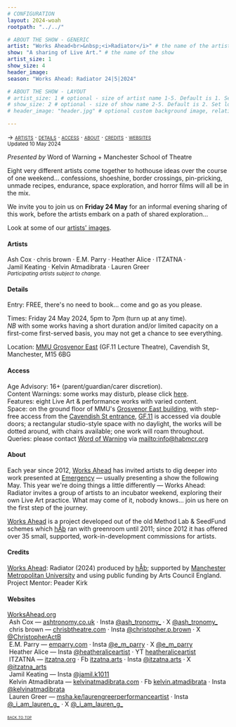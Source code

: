 ```yaml
---
# CONFIGURATION
layout: 2024-woah
rootpath: "../../"

# ABOUT THE SHOW - GENERIC
artist: "Works Ahead<br>&nbsp;<i>Radiator</i>" # the name of the artist or company
show: "A sharing of Live Art." # the name of the show
artist_size: 1
show_size: 4
header_image:    
season: "Works Ahead: Radiator 24|5|2024"

# ABOUT THE SHOW - LAYOUT
# artist_size: 1 # optional - size of artist name 1-5. Default is 1. Set longer names to lower values
# show_size: 2 # optional - size of show name 2-5. Default is 2. Set longer names to lower values
# header_image: "header.jpg" # optional custom background image, relative to current page

---
```

<span style='font-variant: small-caps'>→ [artists](/current/2024-worksahead/#artists) · [details](/current/2024-worksahead/#details) · [access](/current/2024-worksahead/#access) · [about](/current/2024-worksahead/#about) · [credits](/current/2024-worksahead/#credits) · [websites](/current/2024-worksahead/#websites)</span><br><small>Updated 10 May 2024</small>        
        
*Presented by* Word of Warning + Manchester School of Theatre       
         
Eight very different artists come together to hothouse ideas over the course of one weekend… confessions, shoeshine, border crossings, pin-pricking, unmade recipes, endurance, space exploration, and horror films will all be in the mix.         
         
We invite you to join us on **Friday 24 May** for an informal evening sharing of this work, before the artists embark on a path of shared exploration…        
        
Look at some of our [artists' images](/galleries/2024-woahpre).         
         
#### Artists        
Ash&nbsp;Cox&nbsp;· chris&nbsp;brown&nbsp;· E.M.&nbsp;Parry&nbsp;· Heather&nbsp;Alice&nbsp;· ITZATNA&nbsp;· Jamil&nbsp;Keating&nbsp;· Kelvin&nbsp;Atmadibrata&nbsp;· Lauren&nbsp;Greer<br><small>*Participating artists subject to change.*</small>
        
#### Details          
Entry: FREE, there's no need to book… come and go as you please.        
         
Times: Friday 24 May 2024, 5pm to 7pm (turn up at any time).         
*NB* with some works having a short duration and/or limited capacity on a first-come first-served basis, you may not get a chance to see everything.          
            
Location: <a href="https://mmu.ac.uk/artshumanities/events/events/detail/works-ahead-radiator" target="_blank">MMU Grosvenor East</a> (GF.11 Lecture Theatre), Cavendish St, Manchester, M15 6BG        
        
#### Access         
Age Advisory: 16+ (parent/guardian/carer discretion).<br>Content Warnings: some works may disturb, please click [here](/warnings).<br>Features: eight Live Art & performance works with varied content.<br>Space: on the ground floor of MMU's <a href="https://mmu.ac.uk/about-us/buildings/grosvenor-east" target="_blank">Grosvenor East building</a>, with step-free access from the <a href="https://maps.app.goo.gl/rbygBfertWJHGypC8" target="_blank">Cavendish St entrance</a>, <a href="https://venues.mmu.ac.uk/wp-content/uploads/sites/420/2021/05/Arts-and-Humanities-Ground-reduced.pdf" target="_blank">GF.11</a> is accessed via double doors; a rectangular studio-style space with no daylight, the works will be dotted around, with chairs available; one work will roam throughout.<br>Queries: please contact [Word of Warning](/) via <mailto:info@habmcr.org>        
         
#### About           
Each year since 2012, [Works Ahead](/hab/worksahead) has invited artists to dig deeper into work presented at [Emergency](/hab/emergency) — usually presenting a show the following May. This year we're doing things a little differently — Works Ahead: Radiator invites a group of artists to an incubator weekend, exploring their own Live Art practice. What may come of it, nobody knows… join us here on the first step of the journey.         
        
[Works Ahead](/hab/worksahead) is a project developed out of the old Method Lab & SeedFund schemes which [hÅb](/hab) ran with greenroom until 2011; since 2012 it has offered over 35 small, supported, work-in-development commissions for artists.         
         
#### Credits         
[Works Ahead](/hab/worksahead): Radiator (2024) produced by [hÅb](/hab); supported by <a href="https://theatre.mmu.ac.uk" target="_blank">Manchester Metropolitan University</a> and using public funding by Arts Council England.<br>Project Mentor: Peader Kirk        
         
#### Websites          
<a href="http://worksahead.org" target="_blank">WorksAhead.org</a><br>&nbsp;Ash Cox — <a href="https://ashtronomy.co.uk" target="_blank">ashtronomy.co.uk</a> · Insta <a href="https://instagram.com/ash_tronomy_" target="_blank">@ash_tronomy_</a> · X <a href="https://twitter.com/ash_tronomy_" target="_blank">@ash_tronomy_</a><br>&nbsp;chris brown — <a href="https://chrisbtheatre.com" target="_blank">chrisbtheatre.com</a> · Insta <a href="https://instagram.com/christopher.p.brown" target="_blank">@christopher.p.brown</a> · X <a href="https://twitter.com/ChristopherActB" target="_blank">@ChristopherActB</a><br>&nbsp;E.M. Parry — <a href="https://emparry.com" target="_blank">emparry.com</a> · Insta <a href="https://instagram.com/e_m_parry" target="_blank">@e\_m\_parry</a> · X <a href="https://twitter.com/e_m_parry" target="_blank">@e\_m\_parry</a><br>&nbsp;Heather Alice — Insta <a href="https://instagram.com/heatheraliceartist" target="_blank">@heatheraliceartist</a> · YT <a href="https://youtube.com/@heatheraliceartist" target="_blank">heatheraliceartist</a><br>&nbsp;ITZATNA — <a href="https://itzatna.org" target="_blank">itzatna.org</a> · Fb <a href="https://facebook.com/itzatna.arts" target="_blank">itzatna.arts</a> · Insta <a href="https://instagram.com/itzatna.arts" target="_blank">@itzatna.arts</a> · X <a href="https://twitter.com/itzatna_arts" target="_blank">@itzatna\_arts</a><br>&nbsp;Jamil Keating — Insta <a href="https://instagram.com/jamil.k1011" target="_blank">@jamil.k1011</a><br>&nbsp;Kelvin Atmadibrata — <a href="https://kelvinatmadibrata.com" target="_blank">kelvinatmadibrata.com</a> · Fb <a href="https://facebook.com/kelvin.atmadibrata" target="_blank">kelvin.atmadibrata</a> · Insta <a href="https://instagram.com/kelvinatmadibrata" target="_blank">@kelvinatmadibrata</a><br>&nbsp;Lauren Greer — <a href="https://msha.ke/laurengreerperformanceartist" target="_blank">msha.ke/laurengreerperformanceartist</a> · Insta <a href="https://instagram.com/_i_am_lauren_g_" target="_blank">@\_i\_am\_lauren\_g\_</a> · X <a href="https://twitter.com/_i_am_lauren_g_" target="_blank">@\_i\_am\_lauren\_g\_</a>        
        
<small><span style='font-variant: small-caps'>[back to top](/current/2024-worksahead)</span></small>
